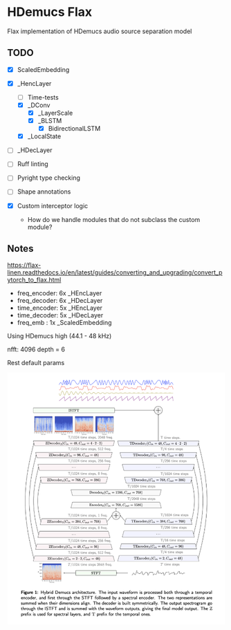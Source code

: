# HDemucs Flax

Flax implementation of HDemucs audio source separation model

## TODO

- [x] ScaledEmbedding
- [x] _HencLayer
  - [ ] Time-tests
  - [x] _DConv
    - [x] _LayerScale
    - [x] _BLSTM
      - [x] BidirectionalLSTM
  - [x] _LocalState
- [ ] _HDecLayer

- [ ] Ruff linting
- [ ] Pyright type checking
- [ ] Shape annotations
- [x] Custom interceptor logic
  - How do we handle modules that do not subclass the custom module?

## Notes

https://flax-linen.readthedocs.io/en/latest/guides/converting_and_upgrading/convert_pytorch_to_flax.html

- freq_encoder: 6x _HEncLayer
- freq_decoder: 6x _HDecLayer
- time_encoder: 5x _HEncLayer
- time_decoder: 5x _HDecLayer
- freq_emb    : 1x _ScaledEmbedding

Using HDemucs high (44.1 - 48 kHz)

nfft: 4096
depth = 6

Rest default params

![HDemucs Architecture](./images/arch.png)

